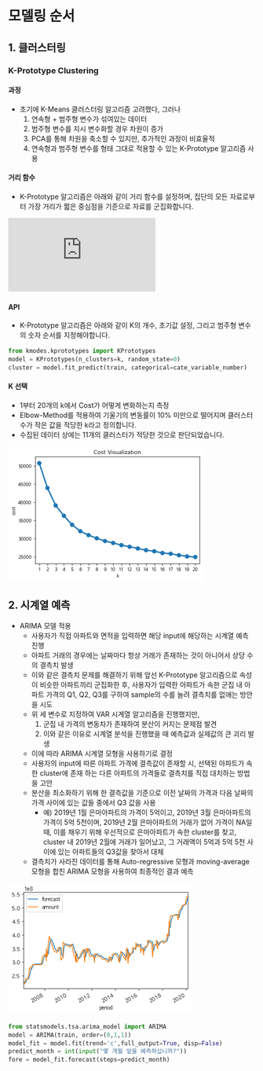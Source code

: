
# 모델링 순서

## 1\. 클러스터링

### K-Prototype Clustering

#### 과정

  - 초기에 K-Means 클러스터링 알고리즘 고려했다, 그러나
    1)  연속형 + 범주형 변수가 섞여있는 데이터
    2)  범주형 변수를 지시 변수화할 경우 차원이 증가
    3)  PCA를 통해 차원을 축소할 수 있지만, 추가적인 과정이 비효율적
    4)  연속형과 범주형 변수를 형태 그대로 적용할 수 있는 K-Prototype 알고리즘 사용

#### 거리 함수

  - K-Prototype 알고리즘은 아래와 같이 거리 함수를 설정하며, 집단의 모든 자료로부터 가장 거리가 짧은 중심점을
    기준으로 자료를 군집화합니다.

![image](https://latex.codecogs.com/gif.latex?d%28X_i%2CQ_l%29%3D%5Csum_%7Bj%3D1%7D%5E%7Bm_r%7D%28x_%7Bij%7D%5Er-q_%7Blj%7D%5Er%29%5E2%20+%20%5Cgamma_l%5Csum_%7Bj%3D1%7D%5E%7Bm_c%7D%5Cdelta%28x_%7Bij%7D%5Ec%2Cq_%7Blj%7D%5Ec%29)

#### API

  - K-Prototype 알고리즘은 아래와 같이 K의 개수, 초기값 설정, 그리고 범주형 변수의 숫자 순서를 지정해야합니다.

<!-- end list -->

``` python
from kmodes.kprototypes import KPrototypes
model = KPrototypes(n_clusters=k, random_state=0)
cluster = model.fit_predict(train, categorical=cate_variable_number)
```

#### K 선택

  - 1부터 20개의 k에서 Cost가 어떻게 변화하는지 측정
  - Elbow-Method를 적용하여 기울기의 변동률이 10% 미만으로 떨어지며 클러스터 수가 작은 값을 적당한 k라고
    정의합니다.
  - 수집된 데이터 상에는 11개의 클러스터가 적당한 것으로 판단되었습니다.

![png](pics/model_image_01.png)

## 2\. 시계열 예측

  - ARIMA 모델 적용
      - 사용자가 직접 아파트와 면적을 입력하면 해당 input에 해당하는 시계열 예측 진행
      - 아파트 거래의 경우에는 날짜마다 항상 거래가 존재하는 것이 아니어서 상당 수의 결측치 발생
      - 이와 같은 결측치 문제를 해결하기 위해 앞선 K-Prototype 알고리즘으로 속성이 비슷한 아파트끼리 군집화한
        후, 사용자가 입력한 아파트가 속한 군집 내 아파트 가격의 Q1, Q2, Q3를 구하여 sample의 수를 늘려
        결측치를 없애는 방안을 시도
      - 위 세 변수로 지정하여 VAR 시계열 알고리즘을 진행했지만,
        1)  군집 내 가격의 변동차가 존재하여 분산이 커지는 문제점 발견
        2)  이와 같은 이유로 시계열 분석을 진행했을 때 예측값과 실제값의 큰 괴리 발생
      - 이에 따라 ARIMA 시계열 모형을 사용하기로 결정
      - 사용자의 input에 따른 아파트 가격에 결측값이 존재할 시, 선택된 아파트가 속한 cluster에 존재 하는 다른
        아파트의 가격들로 결측치를 직접 대치하는 방법을 고안
      - 분산을 최소화하기 위해 한 결측값을 기준으로 이전 날짜의 가격과 다음 날짜의 가격 사이에 있는 값들 중에서 Q3
        값을 사용
          - 예) 2019년 1월 은마아파트의 가격이 5억이고, 2019년 3월 은마아파트의 가격이 5억 5천이며,
            2019년 2월 은마아파트의 거래가 없어 가격이 NA일 때, 이를 채우기 위해 우선적으로 은마아파트가 속한
            cluster를 찾고, cluster 내 2019년 2월에 거래가 일어났고, 그 거래액이 5억과 5억 5천
            사이에 있는 아파트들의 Q3값을 찾아서 대체
      - 결측치가 사라진 데이터를 통해 Auto-regressive 모형과 moving-average 모형을 합친 ARIMA
        모형을 사용하여 최종적인 결과 예측

![png](pics/model_image_02.png)

``` python
from statsmodels.tsa.arima_model import ARIMA
model = ARIMA(train, order=(0,1,1))
model_fit = model.fit(trend='c',full_output=True, disp=False)
predict_month = int(input("몇 개월 앞을 예측하십니까?"))
fore = model_fit.forecast(steps=predict_month)
```
